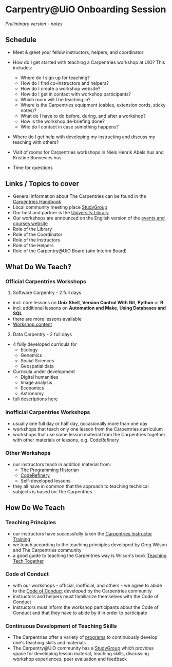# Carpentry@UiO Onboarding Session
*Preliminary version - notes*

## Schedule

* Meet & greet your fellow instructors, helpers, and coordinator

* How do I get started with teaching a Carpentries workshop at UiO? This includes:

    * Where do I sign up for teaching?
    * How do I find co-instructors and helpers?
    * How do I create a workshop website?
    * How do I get in contact with workshop participants?
    * Which room will I be teaching in?
    * Where is the Carpentries equipment (cables, extension cords, sticky notes)?
    * What do I have to do before, during, and after a workshop?
    * How is the workshop de-briefing done?
    * Who do I contact in case something happens?               

* Where do I get help with developing my instructing and discuss my teaching with others?

* Visit of rooms for Carpentries workshops in Niels Henrik Abels hus and Kristine Bonnevies hus.

* Time for questions

## Links / Topics to cover

* General information about The Carpentries can be found in the [Carpentries Handbook](https://docs.carpentries.org/index.html)
* Local community meeting place [StudyGroup](https://uio-carpentry.github.io/studyGroup/)
* Our host and partner is the [University Library](https://www.ub.uio.no/)
* Our workshops are announced on the English version of the [events and courses website](https://www.ub.uio.no/english/courses-events/courses/other/Carpentry/index.html)
* Role of the Library
* Role of the Coordinator
* Role of the Instructors
* Role of the Helpers
* Role of the Carpentry@UiO Board (atm Interim Board)


## What Do We Teach?

### Official Carpentries Workshops

1. Software Carpentry - 2 full days
* incl. core lessons on **Unix Shell**, **Version Control With Git**, **Python** or **R**
* incl. additional lessons on **Automation and Make**, **Using Databases and SQL**
* there are more lessons available
* [Workshop content](https://software-carpentry.org/lessons/)

2. Data Carpentry - 2 full days
* 4 fully developed curricula for
  * Ecology 
  * Genomics 
  * Social Sciences 
  * Geospatial data 
* Curricula under development
  * Digital humanities 
  * Image analysis 
  * Economics 
  * Astronomy 
* full descriptions [here](https://datacarpentry.org/lessons/)

### Inofficial Carpentries Workshops

* usually one full day or half day, occasionally more than one day
* workshops that teach only one lesson from the Carpentries curriculum
* workshops that use some lesson material from the Carpentries together with other materials or lessons, e.g. CodeRefinery

### Other Workshops

* our instructors teach in addition material from:
  * [The Programming Historian](https://programminghistorian.org/en/lessons/)
  * [CodeRefinery](https://coderefinery.org/lessons/)
  * Self-developed lessons
* they all have in common that the approach to teaching technical subjects is based on The Carpentries

## How Do We Teach

### Teaching Principles

* our instructors have successfully taken the [Carpentries Instructor Training](https://docs.carpentries.org/topic_folders/instructor_training/index.html)
* we teach according to the teaching principles developed by Greg Wilson and The Carpentries community
* a good guide to teaching the Carpentries way is Wilson's book [Teaching Tech Together](https://teachtogether.tech/)

### Code of Conduct

* with our workshops - official, inofficial, and others - we agree to abide to the [Code of Conduct](https://docs.carpentries.org/topic_folders/policies/code-of-conduct.html) developed by the Carpentries community
* instructors and helpers must familiarize themselves with the Code of Conduct
* instructors must inform the workshop participants about the Code of Conduct and that they have to abide by it in order to participate

### Continuous Development of Teaching Skills

* The Carpentries offer a variety of [programs](https://docs.carpentries.org/topic_folders/instructor_development/index.html) to continuously develop one's teaching skills and materials
* The Carpentry@UiO community has a [StudyGroup](https://uio-carpentry.github.io/studyGroup/) which provides space for developing lesson material, teaching skills, discussing workshop experiences, peer evaluation and feedback
